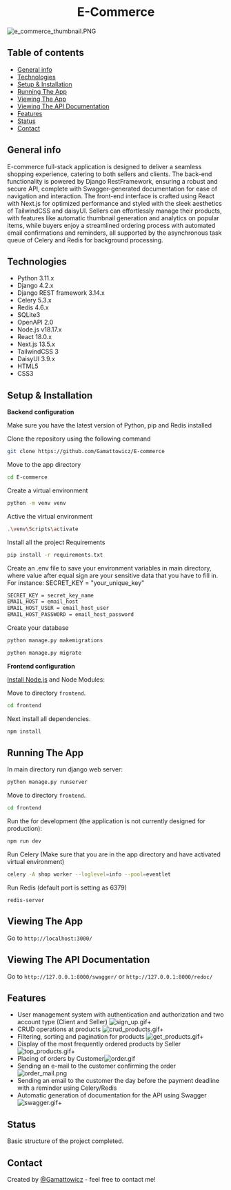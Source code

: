 <div align="center">
<h1 align="center">E-Commerce</h1></div>

![e_commerce_thumbnail.PNG](readme/e_commerce_thumbnail.png)

## Table of contents

* [General info](#general-info)
* [Technologies](#technologies)
* [Setup & Installation](#setup-&-installation)
* [Running The App](#running-the-app)
* [Viewing The App](#viewing-the-app)
* [Viewing The API Documentation](#viewing-the-api-documentation)
* [Features](#features)
* [Status](#status)
* [Contact](#contact)

## General info

E-commerce full-stack application is designed to deliver a seamless shopping experience, catering to both sellers and clients. The back-end functionality is powered by Django RestFramework, ensuring a robust and secure API, complete with Swagger-generated documentation for ease of navigation and interaction. The front-end interface is crafted using React with Next.js for optimized performance and styled with the sleek aesthetics of TailwindCSS and daisyUI. Sellers can effortlessly manage their products, with features like automatic thumbnail generation and analytics on popular items, while buyers enjoy a streamlined ordering process with automated email confirmations and reminders, all supported by the asynchronous task queue of Celery and Redis for background processing.

## Technologies

* Python 3.11.x
* Django 4.2.x
* Django REST framework 3.14.x
* Celery 5.3.x
* Redis 4.6.x
* SQLite3
* OpenAPI 2.0
* Node.js v18.17.x
* React 18.0.x
* Next.js 13.5.x
* TailwindCSS 3
* DaisyUI 3.9.x
* HTML5
* CSS3

## Setup & Installation

**Backend configuration**

Make sure you have the latest version of Python, pip and Redis installed

Clone the repository using the following command

```bash
git clone https://github.com/Gamattowicz/E-commerce
```

Move to the app directory

```bash
cd E-commerce
```

Create a virtual environment

```bash
python -m venv venv
```

Active the virtual environment

```bash
.\venv\Scripts\activate
```

Install all the project Requirements

```bash
pip install -r requirements.txt
```

Create an .env file to save your environment variables in main directory, where value after equal sign are your sensitive data that you have to fill in.
For instance:
SECRET_KEY = "your_unique_key"

```bash
SECRET_KEY = secret_key_name
EMAIL_HOST = email_host
EMAIL_HOST_USER = email_host_user
EMAIL_HOST_PASSWORD = email_host_password
```

Create your database

```bash
python manage.py makemigrations
```

```bash
python manage.py migrate
```

**Frontend configuration**

[Install Node.js](https://nodejs.org/en/) and Node Modules:

Move to directory ```frontend```.

```bash
cd frontend
```

Next install all dependencies.

```bash
npm install
```

## Running The App

In main directory run django web server:

```bash
python manage.py runserver
```

Move to directory ```frontend```.

```bash
cd frontend
```

Run the for development (the application is not currently designed for production):

```bash
npm run dev
```

Run Celery (Make sure that you are in the app directory and have activated virtual environment)

```bash
celery -A shop worker --loglevel=info --pool=eventlet

```

Run Redis (default port is setting as 6379)

```
redis-server
```

## Viewing The App

Go to `http://localhost:3000/`

## Viewing The API Documentation

Go to `http://127.0.0.1:8000/swagger/`
or `http://127.0.0.1:8000/redoc/`

## Features

* User management system with authentication and authorization and two account type (Client and Seller) ![sign_up.gif](readme/sign_up.gif)+
* CRUD operations at products ![crud_products.gif](readme/crud_products.gif)+
* Filtering, sorting and pagination for products ![get_products.gif](readme/get_products.gif)+
* Display of the most frequently ordered products by Seller ![top_products.gif](readme/top_products.gif)+
* Placing of orders by Customer![order.gif](readme/order.gif)
* Sending an e-mail to the customer confirming the order ![order_mail.png](readme/order_mail.png)
* Sending an email to the customer the day before the payment deadline with a reminder using Celery/Redis
* Automatic generation of documentation for the API using Swagger ![swagger.gif](readme/swagger.gif)+

## Status

Basic structure of the project completed.

## Contact

Created by [@Gamattowicz](https://github.com/Gamattowicz) - feel free to contact me!
